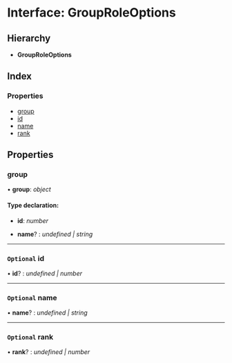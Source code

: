 
# Interface: GroupRoleOptions

## Hierarchy

* **GroupRoleOptions**

## Index

### Properties

* [group](_structures_group_.grouproleoptions.md#group)
* [id](_structures_group_.grouproleoptions.md#optional-id)
* [name](_structures_group_.grouproleoptions.md#optional-name)
* [rank](_structures_group_.grouproleoptions.md#optional-rank)

## Properties

### <a id="group" name="group"></a>  group

• **group**: *object*

#### Type declaration:

* **id**: *number*

* **name**? : *undefined | string*

___

### <a id="optional-id" name="optional-id"></a> `Optional` id

• **id**? : *undefined | number*

___

### <a id="optional-name" name="optional-name"></a> `Optional` name

• **name**? : *undefined | string*

___

### <a id="optional-rank" name="optional-rank"></a> `Optional` rank

• **rank**? : *undefined | number*
